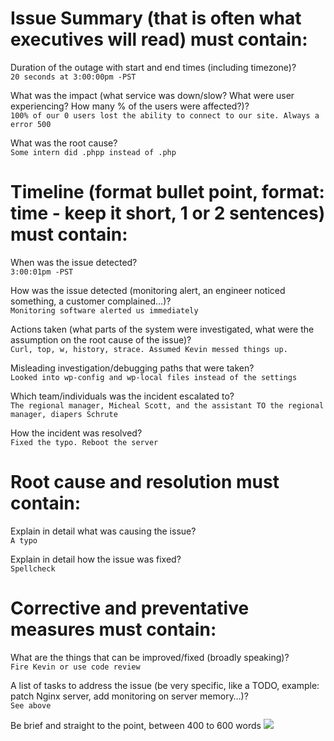 # Issue Summary (that is often what executives will read) must contain:

Duration of the outage with start and end times (including timezone)?  
`20 seconds at 3:00:00pm -PST`
    
What was the impact (what service was down/slow? What were user experiencing? How many % of the users were affected?)?   
`100% of our 0 users lost the ability to connect to our site. Always a error 500`

What was the root cause?  
`Some intern did .phpp instead of .php`

# Timeline (format bullet point, format: time - keep it short, 1 or 2 sentences) must contain:

When was the issue detected?  
`3:00:01pm -PST`

How was the issue detected (monitoring alert, an engineer noticed something, a customer complained…)?  
`Monitoring software alerted us immediately`

Actions taken (what parts of the system were investigated, what were the assumption on the root cause of the issue)?  
`Curl, top, w, history, strace. Assumed Kevin messed things up.`

Misleading investigation/debugging paths that were taken?  
`Looked into wp-config and wp-local files instead of the settings`

Which team/individuals was the incident escalated to?   
`The regional manager, Micheal Scott, and the assistant TO the regional manager, diapers Schrute`

How the incident was resolved?   
`Fixed the typo. Reboot the server`

# Root cause and resolution must contain:

Explain in detail what was causing the issue?   
`A typo`

Explain in detail how the issue was fixed?  
`Spellcheck`

# Corrective and preventative measures must contain:

What are the things that can be improved/fixed (broadly speaking)?  
`Fire Kevin or use code review`

A list of tasks to address the issue (be very specific, like a TODO, example: patch Nginx server, add monitoring on server memory…)?  
`See above`

Be brief and straight to the point, between 400 to 600 words
<img src="https://i.kym-cdn.com/photos/images/original/001/050/209/b01.png">
